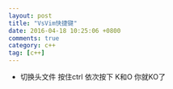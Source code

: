 ```yaml
---
layout: post
title: "VsVim快捷键"
date: 2016-04-18 10:25:06 +0800
comments: true
category: c++
tag: [c++]
---
```


<ul>
<li>切换头文件 按住ctrl  依次按下 K和O 你就KO了</li>
</ul>